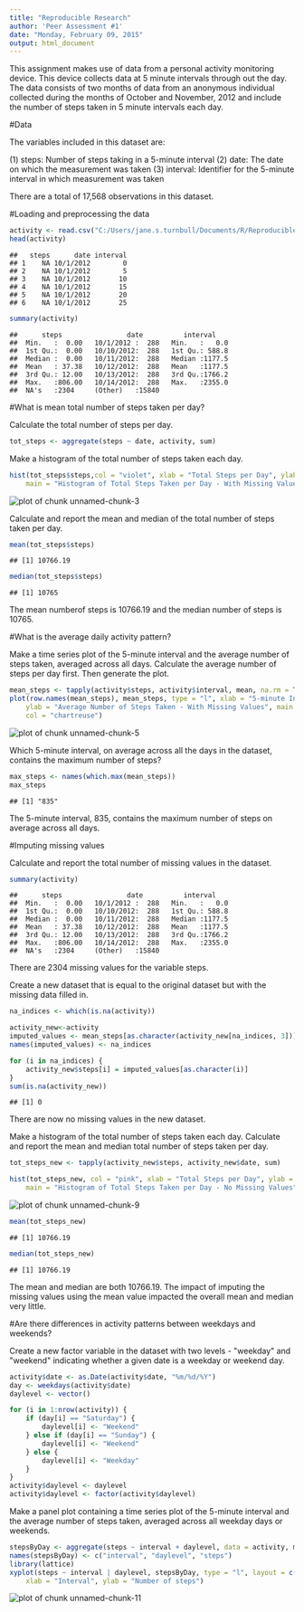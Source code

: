 ```yaml
---
title: "Reproducible Research"
author: 'Peer Assessment #1'
date: "Monday, February 09, 2015"
output: html_document
---
```

This assignment makes use of data from a personal activity monitoring device. This device collects data at 5 minute intervals through out the day. The data consists of two months of data from an anonymous individual collected during the months of October and November, 2012 and include the number of steps taken in 5 minute intervals each day.

#Data

The variables included in this dataset are:

(1) steps: Number of steps taking in a 5-minute interval 
(2) date: The date on which the measurement was taken
(3) interval: Identifier for the 5-minute interval in which measurement was taken

There are a total of 17,568 observations in this dataset.

#Loading and preprocessing the data


```r
activity <- read.csv("C:/Users/jane.s.turnbull/Documents/R/Reproducible Research/activity.csv")
head(activity)
```

```
##   steps      date interval
## 1    NA 10/1/2012        0
## 2    NA 10/1/2012        5
## 3    NA 10/1/2012       10
## 4    NA 10/1/2012       15
## 5    NA 10/1/2012       20
## 6    NA 10/1/2012       25
```

```r
summary(activity)
```

```
##      steps                date          interval     
##  Min.   :  0.00   10/1/2012 :  288   Min.   :   0.0  
##  1st Qu.:  0.00   10/10/2012:  288   1st Qu.: 588.8  
##  Median :  0.00   10/11/2012:  288   Median :1177.5  
##  Mean   : 37.38   10/12/2012:  288   Mean   :1177.5  
##  3rd Qu.: 12.00   10/13/2012:  288   3rd Qu.:1766.2  
##  Max.   :806.00   10/14/2012:  288   Max.   :2355.0  
##  NA's   :2304     (Other)   :15840
```

#What is mean total number of steps taken per day?

Calculate the total number of steps per day.


```r
tot_steps <- aggregate(steps ~ date, activity, sum)
```

Make a histogram of the total number of steps taken each day.


```r
hist(tot_steps$steps,col = "violet", xlab = "Total Steps per Day", ylab = "Frequency", 
    main = "Histogram of Total Steps Taken per Day - With Missing Values")
```

![plot of chunk unnamed-chunk-3](figure/unnamed-chunk-3-1.png) 

Calculate and report the mean and median of the total number of steps taken per day.


```r
mean(tot_steps$steps)
```

```
## [1] 10766.19
```

```r
median(tot_steps$steps)
```

```
## [1] 10765
```
The mean numberof steps is 10766.19 and the median number of steps is 10765.

#What is the average daily activity pattern?

Make a time series plot of the 5-minute interval and the average number of steps taken, averaged across all days.   Calculate the average number of steps per day first.   Then generate the plot.


```r
mean_steps <- tapply(activity$steps, activity$interval, mean, na.rm = TRUE)
plot(row.names(mean_steps), mean_steps, type = "l", xlab = "5-minute Intervals", 
    ylab = "Average Number of Steps Taken - With Missing Values", main = "Average Steps Taken", 
    col = "chartreuse")
```

![plot of chunk unnamed-chunk-5](figure/unnamed-chunk-5-1.png) 

Which 5-minute interval, on average across all the days in the dataset, contains the maximum number of steps?


```r
max_steps <- names(which.max(mean_steps))
max_steps
```

```
## [1] "835"
```
The 5-minute interval, 835, contains the maximum number of steps on average across all days.

#Imputing missing values

Calculate and report the total number of missing values in the dataset.


```r
summary(activity)
```

```
##      steps                date          interval     
##  Min.   :  0.00   10/1/2012 :  288   Min.   :   0.0  
##  1st Qu.:  0.00   10/10/2012:  288   1st Qu.: 588.8  
##  Median :  0.00   10/11/2012:  288   Median :1177.5  
##  Mean   : 37.38   10/12/2012:  288   Mean   :1177.5  
##  3rd Qu.: 12.00   10/13/2012:  288   3rd Qu.:1766.2  
##  Max.   :806.00   10/14/2012:  288   Max.   :2355.0  
##  NA's   :2304     (Other)   :15840
```
There are 2304 missing values for the variable steps.

Create a new dataset that is equal to the original dataset but with the missing data filled in.


```r
na_indices <- which(is.na(activity))

activity_new<-activity
imputed_values <- mean_steps[as.character(activity_new[na_indices, 3])]
names(imputed_values) <- na_indices

for (i in na_indices) {
    activity_new$steps[i] = imputed_values[as.character(i)]
}
sum(is.na(activity_new))
```

```
## [1] 0
```
There are now no missing values in the new dataset.

Make a histogram of the total number of steps taken each day.  Calculate and report the mean and median total number of steps taken per day.


```r
tot_steps_new <- tapply(activity_new$steps, activity_new$date, sum)

hist(tot_steps_new, col = "pink", xlab = "Total Steps per Day", ylab = "Frequency", 
    main = "Histogram of Total Steps Taken per Day - No Missing Values")
```

![plot of chunk unnamed-chunk-9](figure/unnamed-chunk-9-1.png) 

```r
mean(tot_steps_new)
```

```
## [1] 10766.19
```

```r
median(tot_steps_new)
```

```
## [1] 10766.19
```
The mean and median are both 10766.19.   The impact of imputing the missing values using the mean value impacted the overall mean and median very little.

#Are there differences in activity patterns between weekdays and weekends?

Create a new factor variable in the dataset with two levels - "weekday" and "weekend" indicating whether a given date is a weekday or weekend day.


```r
activity$date <- as.Date(activity$date, "%m/%d/%Y")
day <- weekdays(activity$date)
daylevel <- vector()

for (i in 1:nrow(activity)) {
    if (day[i] == "Saturday") {
        daylevel[i] <- "Weekend"
    } else if (day[i] == "Sunday") {
        daylevel[i] <- "Weekend"
    } else {
        daylevel[i] <- "Weekday"
    }
}
activity$daylevel <- daylevel
activity$daylevel <- factor(activity$daylevel)
```

Make a panel plot containing a time series plot of the 5-minute interval and the average number of steps taken, averaged across all weekday days or weekends. 


```r
stepsByDay <- aggregate(steps ~ interval + daylevel, data = activity, mean)
names(stepsByDay) <- c("interval", "daylevel", "steps")
library(lattice)
xyplot(steps ~ interval | daylevel, stepsByDay, type = "l", layout = c(1, 2), 
    xlab = "Interval", ylab = "Number of steps")
```

![plot of chunk unnamed-chunk-11](figure/unnamed-chunk-11-1.png) 

















